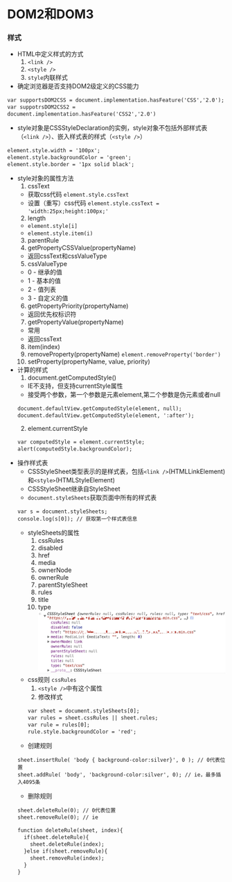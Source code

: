 # DOM2和DOM3

### 样式
* HTML中定义样式的方式
  1. `<link />`
  2. `<style />`
  3. `style`内联样式
* 确定浏览器是否支持DOM2级定义的CSS能力
```
var supportsDOM2CSS = document.implementation.hasFeature('CSS','2.0');
var suppotrsDOM2CSS2 = document.implementation.hasFeature('CSS2','2.0')
```
* style对象是CSSStyleDeclaration的实例，style对象不包括外部样式表（`<link />`）、嵌入样式表的样式（`<style />`）
```
element.style.width = '100px';
element.style.backgroundColor = 'green';
element.style.border = '1px solid black';
```
* style对象的属性方法
  1. cssText
    * 获取css代码 `element.style.cssText`
    * 设置（重写）css代码 `element.style.cssText = 'width:25px;height:100px;'`
  2. length
    * `element.style[i]`
    * `element.style.item(i)`
  3. parentRule
  4. getPropertyCSSValue(propertyName)
    * 返回cssText和cssValueType
  5. cssValueType
    * 0 - 继承的值
    * 1 - 基本的值
    * 2 - 值列表
    * 3 - 自定义的值
  6. getPropertyPriority(propertyName)
    * 返回优先权标识符
  7. getPropertyValue(propertyName)
    * 常用
    * 返回cssText
  8. item(index)
  9. removeProperty(propertyName)
    `element.removeProperty('border')`
  10. setProperty(propertyName, value, priority)
* 计算的样式
  1. document.getComputedStyle()
    * IE不支持，但支持currentStyle属性
    * 接受两个参数，第一个参数是元素element,第二个参数是伪元素或者null
    ```
    document.defaultView.getComputedStyle(element, null);
    document.defaultView.getComputedStyle(element, ':after');
    ```
  2. element.currentStyle
    ```
    var computedStyle = element.currentStyle;
    alert(computedStyle.backgroundColor);
    ```
* 操作样式表
  * CSSStyleSheet类型表示的是样式表，包括`<link />`(HTMLLinkElement)和`<style>`(HTMLStyleElement)
  * CSSStyleSheet继承自StyleSheet
  * `document.styleSheets`获取页面中所有的样式表
  ```
  var s = document.styleSheets;
  console.log(s[0]); // 获取第一个样式表信息
  ```
  * styleSheets的属性
    1. cssRules
    2. disabled
    3. href
    4. media
    5. ownerNode
    6. ownerRule
    7. parentStyleSheet
    8. rules
    9. title
    10. type
    ![styleSheets的属性](images/stylesheets.jpg)
  * css规则 `cssRules`
    1. `<style />`中有这个属性
    2. 修改样式
    ```
    var sheet = document.styleSheets[0];
    var rules = sheet.cssRules || sheet.rules;
    var rule = rules[0];
    rule.style.backgroundColor = 'red';
    ```
  * 创建规则
  ```
  sheet.insertRule( 'body { background-color:silver}', 0 ); // 0代表位置
  sheet.addRule( 'body', 'background-color:silver', 0); // ie，最多插入4095条
  ```
  * 删除规则
  ```
  sheet.deleteRule(0); // 0代表位置
  sheet.removeRule(0); // ie
  ```
  ```
  function deleteRule(sheet, index){
    if(sheet.deleteRule){
      sheet.deleteRule(index);
    }else if(sheet.removeRule){
      sheet.removeRule(index);
    }
  }
  ```
